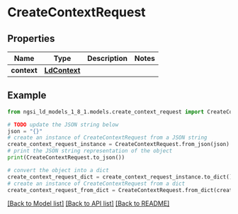 # CreateContextRequest


## Properties

Name | Type | Description | Notes
------------ | ------------- | ------------- | -------------
**context** | [**LdContext**](LdContext.md) |  | 

## Example

```python
from ngsi_ld_models_1_8_1.models.create_context_request import CreateContextRequest

# TODO update the JSON string below
json = "{}"
# create an instance of CreateContextRequest from a JSON string
create_context_request_instance = CreateContextRequest.from_json(json)
# print the JSON string representation of the object
print(CreateContextRequest.to_json())

# convert the object into a dict
create_context_request_dict = create_context_request_instance.to_dict()
# create an instance of CreateContextRequest from a dict
create_context_request_from_dict = CreateContextRequest.from_dict(create_context_request_dict)
```
[[Back to Model list]](../README.md#documentation-for-models) [[Back to API list]](../README.md#documentation-for-api-endpoints) [[Back to README]](../README.md)


